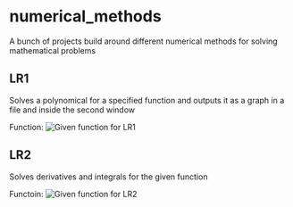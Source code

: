 # numerical_methods
A bunch of projects build around different numerical methods for solving mathematical problems


## LR1
Solves a polynomical for a specified function and outputs it as a graph in a file and inside the second window

Function: 
![Given function for LR1](https://github.com/Draskown/numerical_methods/images/function_lr1.jpg?raw=true)

## LR2
Solves derivatives and integrals for the given function

Functoin: 
![Given function for LR2](https://github.com/Draskown/numerical_methods/images/function_lr1.jpg?raw=true)
